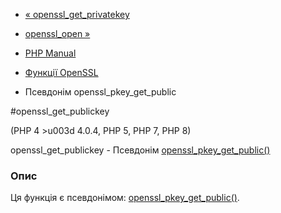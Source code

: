 - [« openssl_get_privatekey](function.openssl-get-privatekey.md)
- [openssl_open »](function.openssl-open.md)

- [PHP Manual](index.md)
- [Функції OpenSSL](ref.openssl.md)
- Псевдонім openssl_pkey_get_public

#openssl_get_publickey

(PHP 4 \>u003d 4.0.4, PHP 5, PHP 7, PHP 8)

openssl_get_publickey - Псевдонім
[openssl_pkey_get_public()](function.openssl-pkey-get-public.md)

### Опис

Ця функція є псевдонімом:
[openssl_pkey_get_public()](function.openssl-pkey-get-public.md).
